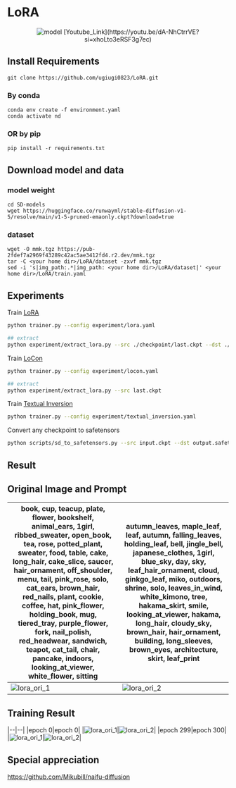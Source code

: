 # LoRA

<p align="center"><img src="./png/lora-model.jpg" alt="model">
[Youtube_Link](https://youtu.be/dA-NhCtrrVE?si=xhoLto3eRSF3g7ec)



## Install Requirements
```
git clone https://github.com/ugiugi0823/LoRA.git
```

### By conda
```
conda env create -f environment.yaml
conda activate nd
```
### OR by pip
```
pip install -r requirements.txt
```


## Download model and data
### model weight
```
cd SD-models
wget https://huggingface.co/runwayml/stable-diffusion-v1-5/resolve/main/v1-5-pruned-emaonly.ckpt?download=true
```
### dataset
```
wget -O mmk.tgz https://pub-2fdef7a2969f43289c42ac5ae3412fd4.r2.dev/mmk.tgz
tar -C <your home dir>/LoRA/dataset -zxvf mmk.tgz
sed -i 's|img_path:.*|img_path: <your home dir>/LoRA/dataset|' <your home dir>/LoRA/train.yaml
```


## Experiments

Train [LoRA](https://arxiv.org/abs/2106.09685)

```bash
python trainer.py --config experiment/lora.yaml

## extract 
python experiment/extract_lora.py --src ./checkpoint/last.ckpt --dst ./lora/last.ckpt
```

Train [LoCon](https://github.com/KohakuBlueleaf/LoCon)

```bash
python trainer.py --config experiment/locon.yaml

## extract 
python experiment/extract_lora.py --src last.ckpt
```

Train [Textual Inversion](https://textual-inversion.github.io)

```bash
python trainer.py --config experiment/textual_inversion.yaml
```

Convert any checkpoint to safetensors
```bash
python scripts/sd_to_safetensors.py --src input.ckpt --dst output.safetensors
```


## Result

## Original Image and Prompt

|book, cup, teacup, plate, flower, bookshelf, animal_ears, 1girl, ribbed_sweater, open_book, tea, rose, potted_plant, sweater, food, table, cake, long_hair, cake_slice, saucer, hair_ornament, off_shoulder, menu, tail, pink_rose, solo, cat_ears, brown_hair, red_nails, plant, cookie, coffee, hat, pink_flower, holding_book, mug, tiered_tray, purple_flower, fork, nail_polish, red_headwear, sandwich, teapot, cat_tail, chair, pancake, indoors, looking_at_viewer, white_flower, sitting|autumn_leaves, maple_leaf, leaf, autumn, falling_leaves, holding_leaf, bell, jingle_bell, japanese_clothes, 1girl, blue_sky, day, sky, leaf_hair_ornament, cloud, ginkgo_leaf, miko, outdoors, shrine, solo, leaves_in_wind, white_kimono, tree, hakama_skirt, smile, looking_at_viewer, hakama, long_hair, cloudy_sky, brown_hair, hair_ornament, building, long_sleeves, brown_eyes, architecture, skirt, leaf_print|
|--|--|
|![lora_ori_1](./png/lora_ori_1.png)|![lora_ori_2](./png/lora_ori_2.png)|

## Training Result

|--|--|
|epoch 0|epoch 0|
|![lora_ori_1](./png/nd_sample_e0_s17_1.png)|![lora_ori_2](./png/nd_sample_e0_s17_0.png)|
|epoch 299|epoch 300|
|![lora_ori_1](./png/nd_sample_e299_s5100_1.png)|![lora_ori_2](./png/nd_sample_e298_s5083_0.png)|




## Special appreciation
https://github.com/Mikubill/naifu-diffusion



